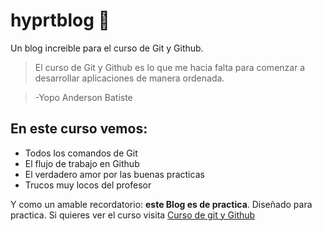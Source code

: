 # hyprtblog 🙌
Un blog increible para el curso de Git y Github.
>El curso de Git y Github es lo que me hacia falta para comenzar a desarrollar aplicaciones de manera ordenada.

>-Yopo Anderson Batiste

## En este curso vemos:
- Todos los comandos de Git
- El flujo de trabajo en Github
- El verdadero amor por las buenas practicas
- Trucos muy locos del profesor

Y como un amable recordatorio: **este Blog es de practica**. Diseñado para practica. Si quieres ver el curso visita [Curso de git y Github](https://platzi.com/git "Curso de git y Github")
